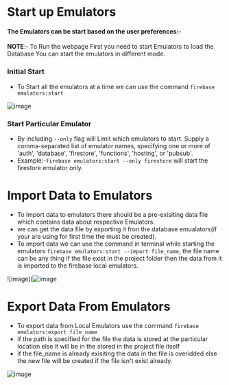 # Start up Emulators
#### The Emulators can be start based on the user preferences:-
**NOTE**:- To Run the webpage First you need to start Emulators to load the Database You can start the emulators in different mode.
### **Initial Start** 
- To Start all the emulators at a time we can use the command `firebase emulators:start` 

![image](https://user-images.githubusercontent.com/80961448/176614967-c3fd2564-6661-49c5-a44f-73b1b87847cf.png)

### **Start Particular Emulator** 
- By including `--only` flag will  Limit which emulators to start. Supply a comma-separated list of emulator names, specifying one or more of 'auth', 'database', 'firestore', 'functions', 'hosting', or 'pubsub'. 
- Example:-`firebase emulators:start --only firestore` will start the firestore emulator only.

# Import Data to Emulators
- To import data to emulators there should be a pre-exisiting data file which contains data about respective Emulators.
- we can get the data file by exporting it fron the database emualators(if your are using for first time the must be created).
- To import data we can use the command in terminal while starting the emulators `firebase emulators:start --import file_name`, the file name can be any thing if the file exist in the project folder then the data from it is imported to the firebase local emulators.

![image](![image](https://user-images.githubusercontent.com/80961448/183344475-bd45326a-3cac-4057-a33e-97218b64c875.png)

# Export Data From Emulators
- To export data from Local Emulators use the command `firebase emulators:export file_name`
- if the path is specified for the file the data is stored at the particular location else it will be in the stored in the project file itself
- if the file_name is already exisiting the data in the file is overidded else the new file will be created if the file isn't exist already.

![image](https://user-images.githubusercontent.com/80961448/176616740-d31e4572-25be-4249-b598-96cf87d04b59.png)

